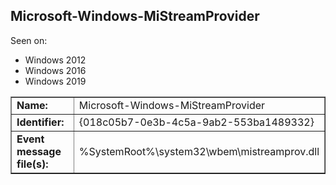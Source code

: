 ## Microsoft-Windows-MiStreamProvider

Seen on:
* Windows 2012
* Windows 2016
* Windows 2019

<table border="1" class="docutils">
  <tbody>
    <tr>
      <td><b>Name:</b></td>
      <td>Microsoft-Windows-MiStreamProvider</td>
    </tr>
    <tr>
      <td><b>Identifier:</b></td>
      <td>{018c05b7-0e3b-4c5a-9ab2-553ba1489332}</td>
    </tr>
    <tr>
      <td><b>Event message file(s):</b></td>
      <td>%SystemRoot%\system32\wbem\mistreamprov.dll</td>
    </tr>
  </tbody>
</table>

&nbsp;

